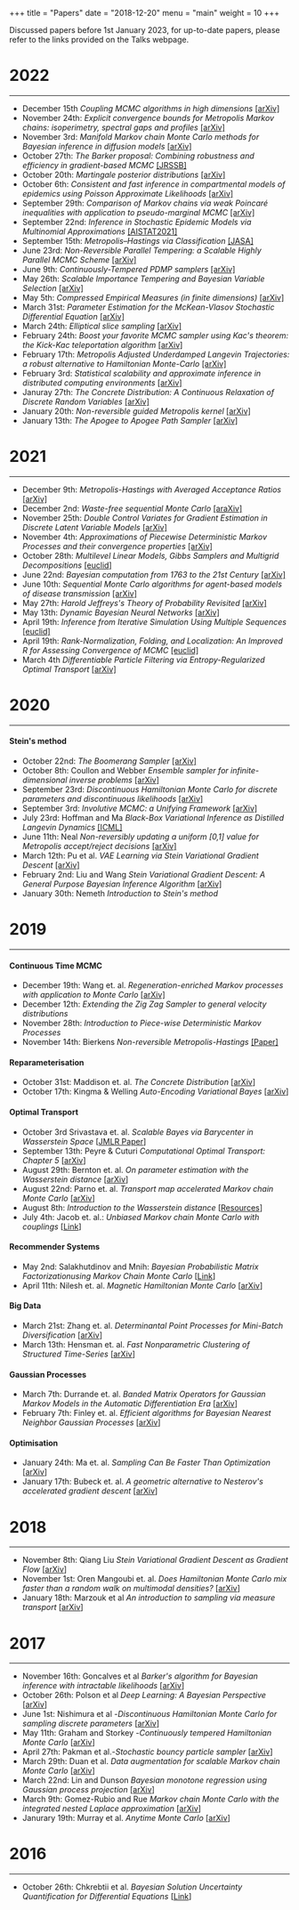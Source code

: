 +++
title = "Papers"
date = "2018-12-20"
menu = "main"
weight = 10
+++

Discussed papers before 1st January 2023, for up-to-date papers, please refer to the links provided on the Talks webpage.

# 2022
----
* December 15th *Coupling MCMC algorithms in high dimensions* [[arXiv]](https://arxiv.org/pdf/2211.12585.pdf)
* November 24th: *Explicit convergence bounds for Metropolis Markov chains:
isoperimetry, spectral gaps and profiles* [[arXiv]](https://arxiv.org/pdf/2211.08959.pdf)
* November 3rd: *Manifold Markov chain Monte Carlo methods for Bayesian
inference in diffusion models* [[arXiv]](https://arxiv.org/pdf/1912.02982.pdf)
* October 27th: *The Barker proposal: Combining robustness and efficiency in gradient-based MCMC* [[JRSSB]](https://www.ncbi.nlm.nih.gov/pmc/articles/PMC9303935/)
* October 20th: *Martingale posterior distributions* [[arXiv]](https://arxiv.org/pdf/2103.15671.pdf)
* October 6th: *Consistent and fast inference in compartmental models of epidemics using Poisson Approximate Likelihoods* [[arXiv]](https://arxiv.org/pdf/2205.13602.pdf)
* September 29th: *Comparison of Markov chains via weak Poincaré inequalities with application to pseudo-marginal MCMC* [[arXiv]](https://arxiv.org/abs/2112.05605)
* September 22nd: *Inference in Stochastic Epidemic Models via Multinomial Approximations* [[AISTAT2021]](http://proceedings.mlr.press/v130/whiteley21a.html#:~:text=Abstract%20We%20introduce%20a%20new%20method%20for%20inference,over%20unobserved%20variables%20and%20thus%20circumvent%20likelihood%20intractability.)
* September 15th: *Metropolis–Hastings via Classification* [[JASA]](https://www.tandfonline.com/doi/full/10.1080/01621459.2022.2060836)
* June 23rd: *Non-Reversible Parallel Tempering: a Scalable Highly Parallel MCMC Scheme* [[arXiv]](https://arxiv.org/abs/1905.02939)
* June 9th: *Continuously-Tempered PDMP samplers* [[arXiv]](https://arxiv.org/abs/2205.09559)
* May 26th: *Scalable Importance Tempering and Bayesian Variable Selection* [[arXiv]](https://arxiv.org/abs/1805.00541)
* May 5th: *Compressed Empirical Measures (in finite dimensions)* [[arXiv]](https://arxiv.org/pdf/2204.08847.pdf)
* March 31st: *Parameter Estimation for the McKean-Vlasov Stochastic Differential Equation* [[arXiv]](https://arxiv.org/pdf/2106.13751.pdf)
* March 24th: *Elliptical slice sampling* [[arXiv]](https://arxiv.org/pdf/1001.0175.pdf)
* February 24th: *Boost your favorite MCMC sampler using Kac's theorem: the Kick-Kac teleportation algorithm* [[arXiv]](https://arxiv.org/pdf/2201.05002.pdf)
* February 17th: *Metropolis Adjusted Underdamped Langevin Trajectories: a robust alternative to Hamiltonian Monte-Carlo* [[arXiv]](https://arxiv.org/pdf/2202.13230.pdf)
* February 3rd: *Statistical scalability and approximate inference in distributed computing environments* [[arXiv]](https://arxiv.org/abs/2112.15572)
* Januray 27th: *The Concrete Distribution: A Continuous Relaxation of Discrete Random Variables* [[arXiv]](https://arxiv.org/abs/1611.00712)
* January 20th: *Non-reversible guided Metropolis kernel* [[arXiv]](https://arxiv.org/abs/2005.05584)
* January 13th: *The Apogee to Apogee Path Sampler* [[arXiv]](https://arxiv.org/abs/2112.08187)

# 2021
----

* December 9th: *Metropolis-Hastings with Averaged Acceptance Ratios* [[arXiv]](https://arxiv.org/abs/2101.01253)
* December 2nd: *Waste-free sequential Monte Carlo* [[araXiv]](https://arxiv.org/abs/2011.02328)
* November 25th: *Double Control Variates for Gradient Estimation in Discrete Latent Variable Models* [[arXiv]](https://arxiv.org/abs/2111.05300)
* November 4th: *Approximations of Piecewise Deterministic Markov Processes and their convergence properties* [[arXiv]](https://arxiv.org/abs/2109.11827)
* October 28th: *Multilevel Linear Models, Gibbs Samplers and Multigrid Decompositions* [[euclid]](https://projecteuclid.org/journals/bayesian-analysis/advance-publication/Multilevel-Linear-Models-Gibbs-Samplers-and-Multigrid-Decompositions/10.1214/20-BA1242.full)
* June 22nd: *Bayesian computation from 1763 to the 21st Century* [[arXiv]](https://arxiv.org/abs/2004.06425)
* June 10th: *Sequential Monte Carlo algorithms for agent-based models of disease transmission* [[arXiv]](https://arxiv.org/abs/2101.12156)
* May 27th: *Harold Jeffreys's Theory of Probability Revisited* [[arXiv]](https://arxiv.org/abs/0804.3173)
* May 13th: *Dynamic Bayesian Neural Networks* [[arXiv]](https://arxiv.org/abs/2004.06963)
* April 19th: *Inference from Iterative Simulation Using Multiple Sequences* [[euclid]](https://projecteuclid.org/journals/statistical-science/volume-7/issue-4/Inference-from-Iterative-Simulation-Using-Multiple-Sequences/10.1214/ss/1177011136.full)
* April 19th: *Rank-Normalization, Folding, and Localization: An Improved R for Assessing Convergence of MCMC* [[euclid]](https://projecteuclid.org/journals/bayesian-analysis/volume-16/issue-2/Rank-Normalization-Folding-and-Localization--An-Improved-R%cb%86-for/10.1214/20-BA1221.full)
* March 4th *Differentiable Particle Filtering via Entropy-Regularized Optimal Transport* [[arXiv]](https://arxiv.org/abs/2102.07850)

# 2020
----

#### Stein's method

* October 22nd: *The Boomerang Sampler* [[arXiv]](https://arxiv.org/pdf/2006.13777.pdf)
* October 8th: Coullon and Webber *Ensemble sampler for infinite-dimensional inverse problems* [[arXiv]](https://arxiv.org/abs/2010.15181)
* September 23rd: *Discontinuous Hamiltonian Monte Carlo for discrete parameters and discontinuous likelihoods* [[arXiv]](https://arxiv.org/pdf/1705.08510.pdf)
* September 3rd: *Involutive MCMC: a Unifying Framework* [[arXiv]](https://arxiv.org/abs/2006.16653)
* July 23rd: Hoffman and Ma *Black-Box Variational Inference as Distilled Langevin Dynamics* [[ICML]](https://proceedings.icml.cc/paper/2020/hash/a753a43564c29148df3150afb4475440-Abstract.html)
* June 11th: Neal *Non-reversibly updating a uniform [0,1] value for Metropolis accept/reject decisions* [[arXiv]](https://arxiv.org/abs/2001.11950)
* March 12th: Pu et al. *VAE Learning via Stein Variational Gradient Descent* [[arXiv]](https://arxiv.org/abs/1704.05155)
* February 2nd: Liu and Wang *Stein Variational Gradient Descent: A General Purpose Bayesian Inference Algorithm* [[arXiv]](https://arxiv.org/abs/1608.04471)
* January 30th: Nemeth *Introduction to Stein's method*


# 2019
----

#### Continuous Time MCMC

* December 19th: Wang et. al. _Regeneration-enriched Markov processes with application to Monte Carlo_ [[arXiv]](https://arxiv.org/abs/1910.05037)
* December 12th: _Extending the Zig Zag Sampler to general velocity distributions_
* November 28th: _Introduction to Piece-wise Deterministic Markov Processes_
* November 14th: Bierkens _Non-reversible Metropolis-Hastings_ [[Paper]](https://link.springer.com/article/10.1007/s11222-015-9598-x)

#### Reparameterisation

* October 31st: Maddison et. al. _The Concrete Distribution_ [[arXiv](https://arxiv.org/abs/1611.00712)]
* October 17th: Kingma \& Welling _Auto-Encoding Variational Bayes_ [[arXiv](https://arxiv.org/abs/1312.6114)]

#### Optimal Transport

* October 3rd Srivastava et. al. _Scalable Bayes via Barycenter in Wasserstein Space_ [[JMLR Paper](http://www.jmlr.org/papers/v19/17-084.html)]
* September 13th: Peyre \& Cuturi _Computational Optimal Transport: Chapter 5_  [[arXiv](https://arxiv.org/abs/1803.00567)]
* August 29th: Bernton et. al. _On parameter estimation with the Wasserstein distance_  [[arXiv](https://arxiv.org/abs/1701.05146)]
* August 22nd: Parno et. al. _Transport map accelerated Markov chain Monte Carlo_  [[arXiv](https://arxiv.org/abs/1412.5492)]
* August 8th: _Introduction to the Wasserstein distance_  [[Resources](../post/sherlock_resources)]
* July 4th: Jacob et. al.: _Unbiased Markov chain Monte Carlo with couplings_  [[Link](https://arxiv.org/abs/1708.03625)]

#### Recommender Systems

* May 2nd: Salakhutdinov and Mnih: _Bayesian Probabilistic Matrix Factorizationusing Markov Chain Monte Carlo_  [[Link](https://www.cs.toronto.edu/~amnih/papers/bpmf.pdf)]
* April 11th: Nilesh et. al. _Magnetic Hamiltonian Monte Carlo_  [[arXiv](https://arxiv.org/abs/1607.02738)]

#### Big Data

* March 21st: Zhang et. al. _Determinantal Point Processes for Mini-Batch Diversification_  [[arXiv](https://arxiv.org/abs/1705.00607)]
* March 13th: Hensman et. al. _Fast Nonparametric Clustering of Structured Time-Series_  [[arXiv](https://arxiv.org/abs/1401.1605)]

#### Gaussian Processes

* March 7th: Durrande et. al. _Banded Matrix Operators for Gaussian Markov Models in the Automatic Differentiation Era_  [[arXiv](https://arxiv.org/abs/1902.10078)]
* February 7th: Finley et. al.  _Efficient algorithms for Bayesian Nearest Neighbor Gaussian Processes_  [[arXiv](https://arxiv.org/abs/1702.00434)]

#### Optimisation

* January 24th: Ma et. al. _Sampling Can Be Faster Than Optimization_  [[arXiv](https://arxiv.org/abs/1811.08413)]
* January 17th: Bubeck et. al. _A geometric alternative to Nesterov's accelerated gradient descent_  [[arXiv](https://arxiv.org/abs/1506.08187)]

# 2018
----

* November 8th: Qiang Liu _Stein Variational Gradient Descent as Gradient Flow_  [[arXiv](https://arxiv.org/abs/1704.07520)]
* November 1st: Oren Mangoubi et. al. _Does Hamiltonian Monte Carlo mix faster than a random walk on multimodal densities?_  [[arXiv](https://arxiv.org/abs/1808.03230)]
* January 18th: Marzouk et al _An introduction to sampling via measure transport_  [[arXiv](https://arxiv.org/abs/1602.05023)]

# 2017
----

*   November 16th: Goncalves et al _Barker's algorithm for Bayesian inference with intractable likelihoods_ \[[arXiv](https://arxiv.org/abs/1709.07710)\]
*   October 26th: Polson et al _Deep Learning: A Bayesian Perspective_ \[[arXiv](https://arxiv.org/abs/1706.00473)\]
*   June 1st: Nishimura et al -_Discontinuous Hamiltonian Monte Carlo for sampling discrete parameters_ \[[arXiv](https://arxiv.org/abs/1705.08510)\]
*   May 11th: Graham and Storkey -_Continuously tempered Hamiltonian Monte Carlo_ \[[arXiv](https://arxiv.org/pdf/1704.03338.pdf)\]
*   April 27th: Pakman et al.-_Stochastic bouncy particle sampler_ \[[arXiv](https://arxiv.org/pdf/1609.00770.pdf)\]
*   March 29th: Duan et al. _Data augmentation for scalable Markov chain Monte Carlo_ \[[arXiv](https://arxiv.org/abs/1703.03123)\]
*   March 22nd: Lin and Dunson _Bayesian monotone regression using Gaussian process projection_ \[[arXiv](https://arxiv.org/abs/1306.4041)\]
*   March 9th: Gomez-Rubio and Rue _Markov chain Monte Carlo with the integrated nested Laplace approximation_ \[[arXiv](https://arxiv.org/abs/1701.07844)\]
*   Janurary 19th: Murray et al. _Anytime Monte Carlo_ \[[arXiv](https://arxiv.org/pdf/1612.03319v1.pdf)\]

# 2016
----

*   October 26th: Chkrebtii et al. _Bayesian Solution Uncertainty Quantification for Differential Equations_ \[[Link](https://projecteuclid.org/euclid.ba/1473276259)\]